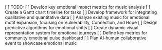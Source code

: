 [ ] TODO: 
[ ] Develop key emotional impact metrics for music analysis
[ ] Create a Gantt chart timeline for tasks
[ ] Develop framework for integrating qualitative and quantitative data
[ ] Analyze existing music for emotional motif expansion, focusing on Vulnerability, Connection, and Hope
[ ] Design predictive algorithms for emotional shifts
[ ] Create dynamic visual representation system for emotional journeys
[ ] Define key metrics for community emotional pulse dashboard
[ ] Plan AI-human collaborative event to showcase emotional music